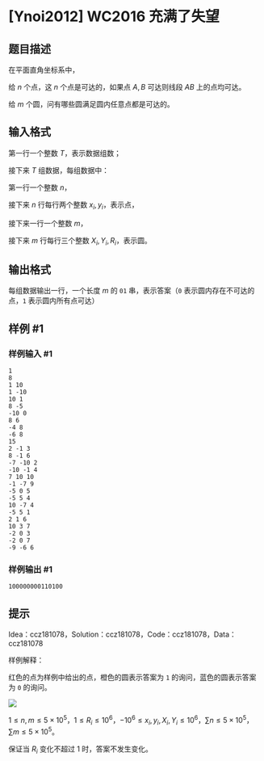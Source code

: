 # [Ynoi2012] WC2016 充满了失望

## 题目描述

在平面直角坐标系中，

给 $n$ 个点，这 $n$ 个点是可达的，如果点 $A,B$ 可达则线段 $AB$ 上的点均可达。

给 $m$ 个圆，问有哪些圆满足圆内任意点都是可达的。

## 输入格式

第一行一个整数 $T$，表示数据组数；

接下来 $T$ 组数据，每组数据中：

第一行一个整数 $n$，

接下来 $n$ 行每行两个整数 $x_i,y_i$，表示点，

接下来一行一个整数 $m$，

接下来 $m$ 行每行三个整数 $X_i,Y_i,R_i$，表示圆。

## 输出格式

每组数据输出一行，一个长度 $m$ 的 `01` 串，表示答案（`0` 表示圆内存在不可达的点，`1` 表示圆内所有点可达）

## 样例 #1

### 样例输入 #1
```
1
8
1 10
1 -10
10 1
8 -5
-10 0
8 6
-4 8
-6 8
15
2 -1 3
8 -1 6
-7 -10 2
-10 -1 4
7 10 10
-1 -7 9
-5 0 5
-5 5 4
10 -7 4
-5 5 1
2 1 6
10 3 7
-2 0 3
-2 0 7
-9 -6 6
```

### 样例输出 #1

```
100000000110100
```

## 提示

Idea：ccz181078，Solution：ccz181078，Code：ccz181078，Data：ccz181078

样例解释：

红色的点为样例中给出的点，橙色的圆表示答案为 `1` 的询问，蓝色的圆表示答案为 `0` 的询问。

![](https://cdn.luogu.com.cn/upload/image_hosting/2hsha1je.png)

$1\leq n,m\leq 5\times 10^5$，$1\leq R_i\leq 10^6$，$-10^6\leq x_i,y_i,X_i,Y_i\leq 10^6$，$\sum n\leq 5\times 10^5$，$\sum 
 m\leq 5\times 10^5$。

保证当 $R_i$ 变化不超过 $1$ 时，答案不发生变化。
